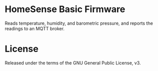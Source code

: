 HomeSense Basic Firmware
=========================

Reads temperature, humidity, and barometric pressure, and reports the
readings to an MQTT broker.

# License
Released under the terms of the GNU General Public License, v3.
